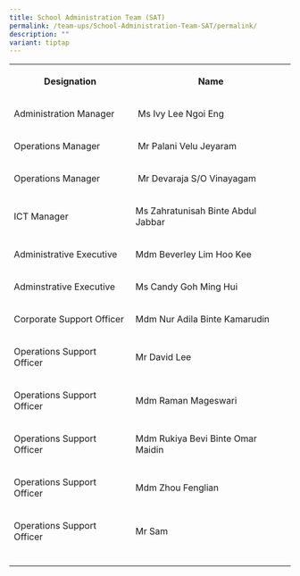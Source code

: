 ```yaml
---
title: School Administration Team (SAT)
permalink: /team-ups/School-Administration-Team-SAT/permalink/
description: ""
variant: tiptap
---
```

<table><tbody><tr><th rowspan="1" colspan="1"><p>Designation</p></th><th rowspan="1" colspan="1"><p>Name</p></th></tr><tr><td rowspan="1" colspan="1"><p>Administration Manager</p></td><td rowspan="1" colspan="1"><p>&nbsp;Ms Ivy Lee Ngoi Eng</p></td></tr><tr><td rowspan="1" colspan="1"><p>Operations Manager</p></td><td rowspan="1" colspan="1"><p>&nbsp;Mr Palani Velu Jeyaram</p></td></tr><tr><td rowspan="1" colspan="1"><p>Operations Manager</p></td><td rowspan="1" colspan="1"><p>&nbsp;Mr Devaraja S/O Vinayagam</p></td></tr><tr><td rowspan="1" colspan="1"><p>ICT Manager</p></td><td rowspan="1" colspan="1"><p>Ms Zahratunisah Binte Abdul Jabbar</p></td></tr><tr><td rowspan="1" colspan="1"><p>Administrative Executive</p></td><td rowspan="1" colspan="1"><p>Mdm Beverley Lim Hoo Kee</p></td></tr><tr><td rowspan="1" colspan="1"><p>Adminstrative Executive</p></td><td rowspan="1" colspan="1"><p>Ms Candy Goh Ming Hui</p></td></tr><tr><td rowspan="1" colspan="1"><p>Corporate Support Officer</p></td><td rowspan="1" colspan="1"><p>Mdm Nur Adila Binte Kamarudin</p></td></tr><tr><td rowspan="1" colspan="1"><p>Operations Support Officer</p></td><td rowspan="1" colspan="1"><p>Mr David Lee</p></td></tr><tr><td rowspan="1" colspan="1"><p>Operations Support Officer</p></td><td rowspan="1" colspan="1"><p>Mdm Raman Mageswari</p></td></tr><tr><td rowspan="1" colspan="1"><p>Operations Support Officer</p></td><td rowspan="1" colspan="1"><p>Mdm Rukiya Bevi Binte Omar Maidin</p></td></tr><tr><td rowspan="1" colspan="1"><p>Operations Support Officer</p></td><td rowspan="1" colspan="1"><p>Mdm Zhou Fenglian</p></td></tr><tr><td rowspan="1" colspan="1"><p>Operations Support Officer</p></td><td rowspan="1" colspan="1"><p>Mr Sam</p></td></tr><tr><td rowspan="1" colspan="1"><p></p></td><td rowspan="1" colspan="1"><p></p></td></tr></tbody></table><h3></h3><p></p>